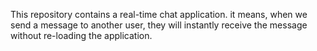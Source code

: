 This repository contains a real-time chat application. it means, when we send a message to another user, they will instantly receive the message without re-loading the application. 
